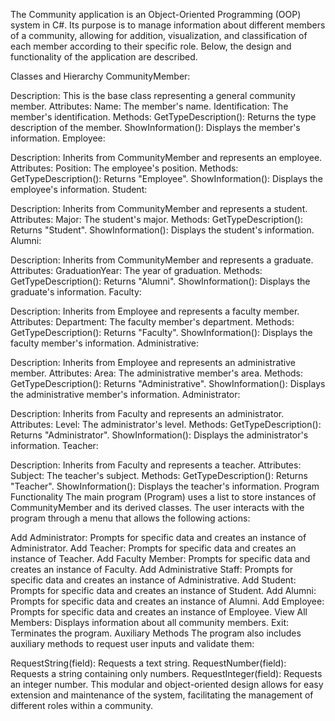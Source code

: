 The Community application is an Object-Oriented Programming (OOP) system in C#. Its purpose is to manage information about different members of a community, allowing for addition, visualization, and classification of each member according to their specific role. Below, the design and functionality of the application are described.

Classes and Hierarchy
CommunityMember:

Description: This is the base class representing a general community member.
Attributes:
Name: The member's name.
Identification: The member's identification.
Methods:
GetTypeDescription(): Returns the type description of the member.
ShowInformation(): Displays the member's information.
Employee:

Description: Inherits from CommunityMember and represents an employee.
Attributes:
Position: The employee's position.
Methods:
GetTypeDescription(): Returns "Employee".
ShowInformation(): Displays the employee's information.
Student:

Description: Inherits from CommunityMember and represents a student.
Attributes:
Major: The student's major.
Methods:
GetTypeDescription(): Returns "Student".
ShowInformation(): Displays the student's information.
Alumni:

Description: Inherits from CommunityMember and represents a graduate.
Attributes:
GraduationYear: The year of graduation.
Methods:
GetTypeDescription(): Returns "Alumni".
ShowInformation(): Displays the graduate's information.
Faculty:

Description: Inherits from Employee and represents a faculty member.
Attributes:
Department: The faculty member's department.
Methods:
GetTypeDescription(): Returns "Faculty".
ShowInformation(): Displays the faculty member's information.
Administrative:

Description: Inherits from Employee and represents an administrative member.
Attributes:
Area: The administrative member's area.
Methods:
GetTypeDescription(): Returns "Administrative".
ShowInformation(): Displays the administrative member's information.
Administrator:

Description: Inherits from Faculty and represents an administrator.
Attributes:
Level: The administrator's level.
Methods:
GetTypeDescription(): Returns "Administrator".
ShowInformation(): Displays the administrator's information.
Teacher:

Description: Inherits from Faculty and represents a teacher.
Attributes:
Subject: The teacher's subject.
Methods:
GetTypeDescription(): Returns "Teacher".
ShowInformation(): Displays the teacher's information.
Program Functionality
The main program (Program) uses a list to store instances of CommunityMember and its derived classes. The user interacts with the program through a menu that allows the following actions:

Add Administrator: Prompts for specific data and creates an instance of Administrator.
Add Teacher: Prompts for specific data and creates an instance of Teacher.
Add Faculty Member: Prompts for specific data and creates an instance of Faculty.
Add Administrative Staff: Prompts for specific data and creates an instance of Administrative.
Add Student: Prompts for specific data and creates an instance of Student.
Add Alumni: Prompts for specific data and creates an instance of Alumni.
Add Employee: Prompts for specific data and creates an instance of Employee.
View All Members: Displays information about all community members.
Exit: Terminates the program.
Auxiliary Methods
The program also includes auxiliary methods to request user inputs and validate them:

RequestString(field): Requests a text string.
RequestNumber(field): Requests a string containing only numbers.
RequestInteger(field): Requests an integer number.
This modular and object-oriented design allows for easy extension and maintenance of the system, facilitating the management of different roles within a community.
